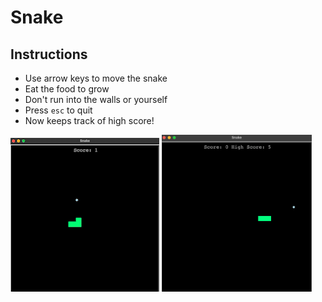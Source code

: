 # Snake

## Instructions
- Use arrow keys to move the snake
- Eat the food to grow
- Don't run into the walls or yourself
- Press `esc` to quit
- Now keeps track of high score!

<img src="data/snake-demo.gif">
<img src="data/snake-persistence.png", width=240>